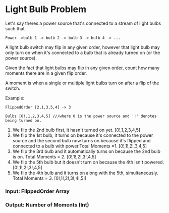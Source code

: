 # Light Bulb Problem

Let's say theres a power source that's connected to a stream of light bulbs such that
```
Power ->bulb 1 -> bulb 2 -> bulb 3 -> bulb 4 -> ...
```
A light bulb switch may flip in any given order, however that light bulb may only turn on when it's connected to a bulb that is already turned on (or the power source).

Given the fact that light bulbs may flip in any given order, count how many moments there are in a given flip order.

A moment is when a single or multiple light bulbs turn on after a flip of the switch.

Example:
```
FlippedOrder [2,1,3,5,4] -> 3

Bulbs [0!,1,2,3,4,5] ///where 0 is the power source and '!' denotes being turned on.
```
1. We flip the 2nd bulb first, it hasn't turned on yet. [0!,1,2,3,4,5]
2. We flip the 1st bulb, it turns on because it's connected to the power source and the second bulb now turns on because it's flipped and connected to a bulb with power.Total Moments =1. [0!,1!,2!,3,4,5]
3. We flip the 3rd bulb and it automatically turns on because the 2nd bulb is on. Total Moments = 2. [0!,1!,2!,3!,4,5]
4. We flip the 5th bulb but it doesn't turn on because the 4th isn't powered. [0!,1!,2!,3!,4,5]
5. We flip the 4th bulb and it turns on along with the 5th, simultaneously. Total Moments = 3. [0!,1!,2!,3!,4!,5!]

### Input: FlippedOrder Array
### Output: Number of Moments (Int)